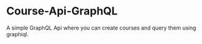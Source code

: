 # Course-Api-GraphQL
A simple GraphQL Api where you can create courses and query them using graphiql.
